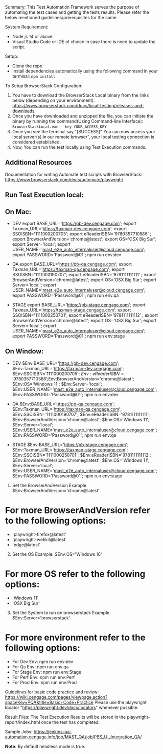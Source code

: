 Summary:
This Test Automation Framework serves the purpose of automating the test cases and getting the tests results. Please refer the below mentioned guidelines/prerequisites for the same.

System Requirement:
* Node js 14 or above
* Visual Studio Code or IDE of choice in case there is need to update the script.

Setup:
* Clone the repo
* Install dependencies automatically using the following command in your terminal: `npm install`

To Setup BrowserStack Configuration:
1. You have to download the BrowserStack Local binary from the links below (depending on your environment): https://www.browserstack.com/docs/local-testing/releases-and-downloads
2. Once you have downloaded and unzipped the file, you can initiate the binary by running the command(Using Command-line Interface): `BrowserStackLocal.exe --key YOUR_ACCESS_KEY`
3. Once you see the terminal say "[SUCCESS]" You can now access your local server(s) in our remote browser”, your local testing connection is considered established.
4. Now, You can run the test locally using Test Execution commands.
## Additional Resources ##
Documentation for writing Automate test scripts with BrowserStack: https://www.browserstack.com/docs/automate/playwright

## Run Test Execution local:
## On Mac:
* DEV
export BASE_URL='https://pb-dev.cengage.com'; export Taxman_URL='https://taxman-dev.cengage.com'; export SSOISBN='1111000200705'; export eReaderISBN='9780357710586' ; export BrowserAndVersion='chrome@latest'; export OS='OSX Big Sur'; export Server='local'; export USER_NAME='mast_e2e_auto_internaluser@cloud.cengage.com'; export PASSWORD='Password@01'; npm run env:dev

* QA
export BASE_URL='https://pb-qa.cengage.com'; export Taxman_URL='https://taxman-qa.cengage.com'; export SSOISBN='1111000190707'; export eReaderISBN='9781111111111' ; export BrowserAndVersion='chrome@latest'; export OS='OSX Big Sur'; export Server='local'; export USER_NAME='mast_e2e_auto_internaluser@cloud.cengage.com'; export PASSWORD='Password@01'; npm run env:qa

* STAGE
export BASE_URL='https://pb-stage.cengage.com'; export Taxman_URL='https://taxman-stage.cengage.com'; export SSOISBN='1111000250701'; export eReaderISBN='9781111111112' ; export BrowserAndVersion='chrome@latest'; export OS='OSX Big Sur'; export Server='local'; export USER_NAME='mast_e2e_auto_internaluser@cloud.cengage.com'; export PASSWORD='Password@01'; npm run env:stage

## On Window:
* DEV
$Env:BASE_URL='https://pb-dev.cengage.com'; $Env:Taxman_URL='https://taxman-dev.cengage.com'; $Env:SSOISBN='1111000200705'; $Env:eReaderISBN='9780357710586' ;$Env:BrowserAndVersion='chrome@latest'; $Env:OS='Windows 11'; $Env:Server='local'; $Env:USER_NAME='mast_e2e_auto_internaluser@cloud.cengage.com'; $Env:PASSWORD='Password@01'; npm run env:dev

* QA
$Env:BASE_URL='https://pb-qa.cengage.com'; $Env:Taxman_URL='https://taxman-qa.cengage.com'; $Env:SSOISBN='1111000190707'; $Env:eReaderISBN='9781111111111'; $Env:BrowserAndVersion='chrome@latest'; $Env:OS='Windows 11'; $Env:Server='local'; $Env:USER_NAME='mast_e2e_auto_internaluser@cloud.cengage.com'; $Env:PASSWORD='Password@01'; npm run env:qa

* STAGE
$Env:BASE_URL='https://pb-stage.cengage.com'; $Env:Taxman_URL='https://taxman-stage.cengage.com'; $Env:SSOISBN='1111000250701'; $Env:eReaderISBN='9781111111112'; $Env:BrowserAndVersion='chrome@latest'; $Env:OS='Windows 11'; $Env:Server='local'; $Env:USER_NAME='mast_e2e_auto_internaluser@cloud.cengage.com'; $Env:PASSWORD='Password@01'; npm run env:stage

1. Set the BrowserAndVersion Example: $Env:BrowserAndVersion='chrome@latest'
# For more BrowserAndVersion refer to the following options:
* 'playwright-firefox@latest'
* 'playwright-webkit@latest'
* 'edge@latest'

2. Set the OS Example: $Env:OS='Windows 10'
# For more OS refer to the following options:
* 'Windows 11'
* 'OSX Big Sur'

3. Set the System to run on browserstack Example: $Env:Server='browserstack'

# For more environment refer to the following options:

* For Dev Env: npm run env:dev
* For Qa Env: npm run env:qa
* For Stage Env: npm run env:Stage
* For Perf Env: npm run env:Perf
* For Prod Env: npm run env:Prod

Guidelines for basic code practice and review: https://wiki.cengage.com/pages/viewpage.action?spaceKey=PQA&title=Basic+Code+Practice
Please use the playwright locator "https://playwright.dev/docs/locators" whenever possible.

Result Files:
The Test Execution Results will be stored in the playwright-report/index.html once the test has completed.

Sample Jobs: https://jenkins-qa-automation.cengage.info/job/MAST_QA/job/PBS_UI_Integration_QA/

**Note:** By default headless mode is true. 
